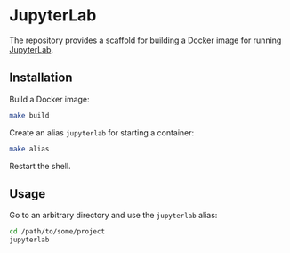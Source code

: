 # JupyterLab

The repository provides a scaffold for building a Docker image for running
[JupyterLab].

## Installation

Build a Docker image:

```sh
make build
```

Create an alias `jupyterlab` for starting a container:

```sh
make alias
```

Restart the shell.

## Usage

Go to an arbitrary directory and use the `jupyterlab` alias:

```sh
cd /path/to/some/project
jupyterlab
```

[JupyterLab]: https://github.com/jupyterlab/jupyterlab
